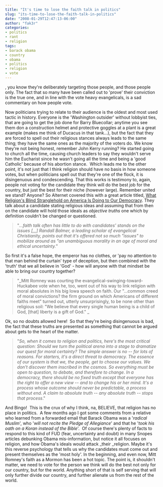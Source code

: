 ```yaml
---
title: "It's time to lose the faith talk in politics"
slug: "its-time-to-lose-the-faith-talk-in-politics"
date: "2008-01-29T12:47:13-06:00"
author: "fak3r"
categories:
- politics
- rant
- religion
tags:
- barack obama
- country
- obama
- politics
- religion
- vote
---
```


, you know they're deliberately targeting those people, and those people only.  The fact that so many have been called out to 'prove' their conviction is the true one, and in line with the vote heavy evangelicals, is a sad commentary on how people vote.
<!-- more -->
Now politicians trying to relate to their audience is the oldest and most used tactic in history.  Everyone is the 'Washington outsider' without lobbyist ties, that are going to get the job done for Barry Bluecollar; anytime you see them don a construction helmet and protective goggles at a plant is a great example (makes me think of Ducacus in that tank...), but the fact that they are forced to spell out their religious stances always leads to the same thing; they have the same ones as the majority of the voters do.  We know they're not being honest, remember John Kerry running?  He started going to church all the time, causing church leaders to say they wouldn't serve him the Eucharist since he wasn't going all the time and being a 'good Catholic' because of his abortion stance.  Which leads me to the other point, it's not just that I think religion should have no basis in how someone votes, but when politicians spell out that they're one of the flock, it is disingenuous and condescending.  That this works is testimony to, again, people not voting for the candidate they think will do the best job for the country, but just the best for their niche (however large).  Remember united we stand?  Anyone?  So Alternet covered this with a great article titled, [What Religion's Blind Stranglehold on America Is Doing to Our Democracy](http://www.alternet.org/story/73764/?page=entire).  They talk about a candidate stating religious ideas and assuming that from then on the candidate will hold those ideals as _objective truths_ one which by definition couldn't be changed or questioned.


> "_...faith talk often has little to do with candidates' stands on the issues [,,,] Randall Balmer, a leading scholar of evangelical Christianity, points out that it's offered not so much "issues" to mobilize around as "an unambiguous morality in an age of moral and ethical uncertainty._"


So first it's a false hope, the emperor has no clothes, or 'pay no attention to that man behind the curtain' type of deception, but then combined with the 'truth' that we all believe in 'God' - how will anyone with that mindset be able to bring our country together?


> "_Mitt Romney was courting the evangelical-swinging-toward-Huckabee vote when he, too, went out of his way to link religion with moral absolutes in his big Iowa speech on faith. Our "...common creed of moral convictions? the firm ground on which Americans of different faiths meet" turned out, utterly unsurprisingly, to be none other than religious soil: "We believe that every single human being is a child of God, [that] liberty is a gift of God." _


Ok, so no doubts allowed here!  So that they're being disingenuous is bad, the fact that these truths are presented as something that cannot be argued about gets to the heart of the matter.


> "_So, when it comes to religion and politics, here's the most critical question: Should we turn the political arena into a stage to dramatize our quest for moral certainty? The simple answer is no -- for lots of reasons. For starters, it's a direct threat to democracy. The essence of our system is that we, the people, get to choose our values. We don't discover them inscribed in the cosmos. So everything must be open to question, to debate, and therefore to change. In a democracy, there should be no fixed truth except that everyone has the right to offer a new view -- and to change his or her mind. It's a process whose outcome should never be predictable, a process without end. A claim to absolute truth -- any absolute truth -- stops that process_."


And Bingo!  This is the crux of why I think, na, BELIEVE, that religion has no place in politics.  A few months ago I got some comments from a relative who learned from a forwarded email that Barack Obama was a '_radical Muslim_', who '_will not recite the Pledge of Allegiance_' and that he '_took his oath on a Koran instead of the Bible_'.  Of course there's plenty of facts to respond to this kind of FUD (fear, uncertainty and doubt) in many Snopes articles debunking Obama mis-information, but notice it all focuses on religion, and how Obama's ideals would attack _their _religion. Maybe it's this reverse psychology that tells us why the candidates must come out and present themselves as the 'most holy'. In the beginning, and even now, Mitt Romney's faith as a Mormon has been a hot topic. The point is, it shouldn't matter, we need to vote for the person we think will do the best not only for our country, but for the world. Anything short of that is self serving that will only further divide our country, and further alienate us from the rest of the world.
